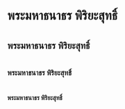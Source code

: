 # <h1>พระมหาธนาธร พิริยะสุทธิ์</h1>
# <h2>พระมหาธนาธร พิริยะสุทธิ์</h2>
# <h3>พระมหาธนาธร พิริยะสุทธิ์</h3>
# <h4>พระมหาธนาธร พิริยะสุทธิ์</h4>
